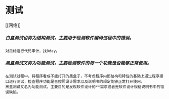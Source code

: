 # 测试
[[网络]] 
##### 白盒测试也称为结构测试，主要用于检测软件编码过程中的错误。 
	对目标进行代码审计，找0day。

##### 黑盒测试又称为功能测试，主要检测软件的每一个功能是否能够正常使用。 
	在测试过程中，将程序看成不能打开的黑盒子，不考虑程序内部结构和特性的基础上通过程序接口进行测试，检查程序功能是否按照设计需求以及说明书的规定能够正常打开使用。 
	黑盒测试又名为功能测试，主要目的是发现软件设计的**需求或者是软件设计规格说明书中的错误缺陷。